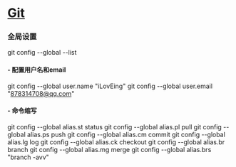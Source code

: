# [Git](https://github.com/iLovEing/notebook/issues/3)

### 全局设置
git config --global  --list

#### - 配置用户名和email
git config --global user.name "iLovEing"
git config --global user.email "878314708@qq.com"

#### - 命令缩写
git config --global alias.st status
git config --global alias.pl pull
git config --global alias.ps push
git config --global alias.cm commit
git config --global alias.lg log
git config --global alias.ck checkout
git config --global alias.br branch
git config --global alias.mg merge
git config --global alias.brs "branch -avv"